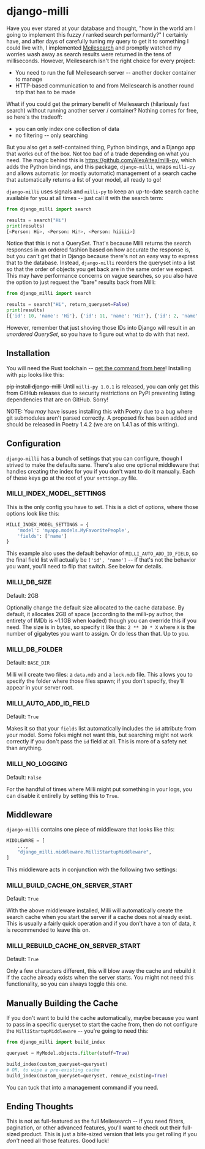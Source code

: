 # django-milli

Have you ever stared at your database and thought, "how in the world am I going to implement this fuzzy / ranked search performantly?" I certainly have, and after days of carefully tuning my query to get it to something I could live with, I implemented [Meilesearch](https://docs.meilisearch.com/) and promptly watched my worries wash away as search results were returned in the tens of milliseconds. However, Meilesearch isn't the right choice for every project:

* You need to run the full Meilesearch server -- another docker container to manage
* HTTP-based communication to and from Meilesearch is another round trip that has to be made

What if you could get the primary benefit of Meilesearch (hilariously fast search) without running another server / container? Nothing comes for free, so here's the tradeoff:

* you can only index one collection of data
* no filtering -- only searching

But you also get a self-contained thing, Python bindings, and a Django app that works out of the box. Not too bad of a trade depending on what you need. The magic behind this is https://github.com/AlexAltea/milli-py, which adds the Python bindings, and this package, `django-milli`, wraps `milli-py` and allows automatic (or mostly automatic) management of a search cache that automatically returns a list of your model, all ready to go!

`django-milli` uses signals and `milli-py` to keep an up-to-date search cache available for you at all times -- just call it with the search term:

```python
from django_milli import search

results = search("Hi")
print(results)
[<Person: Hi>, <Person: Hi!>, <Person: hiiiii>]
```

Notice that this is not a QuerySet. That's because Milli returns the search responses in an ordered fashion based on how accurate the response is, but you can't get that in Django because there's not an easy way to express that to the database. Instead, `django-milli` reorders the queryset into a list so that the order of objects you get back are in the same order we expect. This may have performance concerns on vague searches, so you also have the option to just request the "bare" results back from Milli:

```python
from django_milli import search

results = search("Hi", return_queryset=False)
print(results)
[{'id': 10, 'name': 'Hi'}, {'id': 11, 'name': 'Hi!'}, {'id': 2, 'name': 'hiiiii'}]
```

However, remember that just shoving those IDs into Django will result in an _unordered QuerySet_, so you have to figure out what to do with that next.

## Installation

You will need the Rust toolchain -- [get the command from here](https://www.rust-lang.org/tools/install)! Installing with `pip` looks like this:

~~pip install django-milli~~ Until `milli-py 1.0.1` is released, you can only get this from GitHub releases due to security restrictions on PyPI preventing listing dependencies that are on GitHub. Sorry!

NOTE: You _may_ have issues installing this with Poetry due to a bug where git submodules aren't parsed correctly. A proposed fix has been added and should be released in Poetry 1.4.2 (we are on 1.4.1 as of this writing).

## Configuration

`django-milli` has a bunch of settings that you can configure, though I strived to make the defaults sane. There's also one optional middleware that handles creating the index for you if you don't want to do it manually. Each of these keys go at the root of your `settings.py` file.

### MILLI_INDEX_MODEL_SETTINGS

This is the only config you have to set. This is a dict of options, where those options look like this:

```python
MILLI_INDEX_MODEL_SETTINGS = {
    'model': 'myapp.models.MyFavoritePeople',
    'fields': ['name']
}
```

This example also uses the default behavior of `MILLI_AUTO_ADD_ID_FIELD`, so the final field list will actually be `['id', 'name']` -- if that's not the behavior you want, you'll need to flip that switch. See below for details.

### MILLI_DB_SIZE

Default: 2GB

Optionally change the default size allocated to the cache database. By default, it allocates 2GB of space (according to the milli-py author, the entirety of IMDb is ~1.1GB when loaded) though you can override this if you need. The size is in bytes, so specify it like this: `2 ** 30 * X` where `X` is the number of gigabytes you want to assign. Or do less than that. Up to you.

### MILLI_DB_FOLDER

Default: `BASE_DIR`

Milli will create two files: a `data.mdb` and a `lock.mdb` file. This allows you to specify the folder where those files spawn; if you don't specify, they'll appear in your server root.

### MILLI_AUTO_ADD_ID_FIELD

Default: `True`

Makes it so that your `fields` list automatically includes the `id` attribute from your model. Some folks might not want this, but searching might not work correctly if you don't pass the `id` field at all. This is more of a safety net than anything.

### MILLI_NO_LOGGING

Default: `False`

For the handful of times where Milli might put something in your logs, you can disable it entirelly by setting this to `True`.

## Middleware

`django-milli` contains one piece of middleware that looks like this:

```python
MIDDLEWARE = [
    ...,
    "django_milli.middleware.MilliStartupMiddleware",
]
```

This middleware acts in conjunction with the following two settings:

### MILLI_BUILD_CACHE_ON_SERVER_START

Default: `True`

With the above middleware installed, Milli will automatically create the search cache when you start the server if a cache does not already exist. This is usually a fairly quick operation and if you don't have a ton of data, it is recommended to leave this on.

### MILLI_REBUILD_CACHE_ON_SERVER_START

Default: `True`

Only a few characters different, this will blow away the cache and rebuild it if the cache already exists when the server starts. You might not need this functionality, so you can always toggle this one.

## Manually Building the Cache

If you don't want to build the cache automatically, maybe because you want to pass in a specific queryset to start the cache from, then do not configure the `MilliStartupMiddleware` -- you're going to need this:

```python
from django_milli import build_index

queryset = MyModel.objects.filter(stuff=True)

build_index(custom_queryset=queryset)
# OR, to wipe a pre-existing cache
build_index(custom_queryset=queryset, remove_existing=True)
```

You can tuck that into a management command if you need.

## Ending Thoughts

This is not as full-featured as the full Meilesearch -- if you need filters, pagination, or other advanced features, you'll want to check out their full-sized product. This is just a bite-sized version that lets you get rolling if you _don't_ need all those features. Good luck!